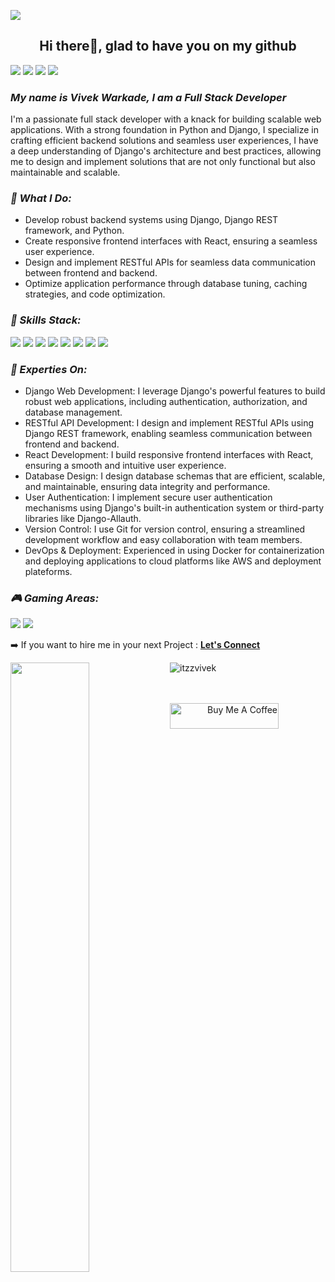 ![](https://komarev.com/ghpvc/?username=itzzvivek&label=PROFILE+VIEWS)

### <h2 align="center">Hi there👋, glad to have you on my github</h2>
<a href="https://www.linkedin.com/in/vivek-warkade-623866216/"><img src="https://img.shields.io/badge/LinkedIn-0077B5?style=for-the-badge&logo=linkedin&logoColor=white"></a>
<a href="https://twitter.com/vivekwarkade1"><img src="https://img.shields.io/badge/Twitter-1DA1F2?style=for-the-badge&logo=twitter&logoColor=white"></a>
<a href="mailto:connectwith@vivekfolio.dev"><img src="https://img.shields.io/badge/Gmail-D14836?style=for-the-badge&logo=gmail&logoColor=white"></a>
<a href="https://discord.gg/CeEFkRu6"><img src="https://img.shields.io/badge/Discord-5865F2?style=for-the-badge&logo=discord&logoColor=white"></a>


<h3><i> My name is Vivek Warkade, I am a Full Stack Developer</i></h3>
<p>I'm a passionate full stack developer with a knack for building scalable web applications. With a strong foundation in Python and Django, I specialize in crafting efficient backend solutions and seamless user experiences, I have a deep understanding of Django's architecture and best practices, allowing me to design and implement solutions that are not only functional but also maintainable and scalable.</p>

<h3><i>🔭 What I Do:</i></h3>
 
 - Develop robust backend systems using Django, Django REST framework, and Python.
 - Create responsive frontend interfaces with React, ensuring a seamless user experience.
 -  Design and implement RESTful APIs for seamless data communication between frontend and backend.
 -  Optimize application performance through database tuning, caching strategies, and code optimization.
 
<h3><i>🌱 Skills Stack:</i></h3>
<p align="left"> 
  <img src="https://img.shields.io/badge/Python-FFD43B?style=for-the-badge&logo=python&logoColor=blue">
  <img src="https://img.shields.io/badge/Django-092E20?style=for-the-badge&logo=django&logoColor=green">
  <img src="https://img.shields.io/badge/django%20rest-ff1709?style=for-the-badge&logo=django&logoColor=white">
  <img src="https://img.shields.io/badge/fastapi-109989?style=for-the-badge&logo=FASTAPI&logoColor=white">
  <img src="https://img.shields.io/badge/JavaScript-323330?style=for-the-badge&logo=javascript&logoColor=F7DF1E">
  <img src="https://img.shields.io/badge/React-20232A?style=for-the-badge&logo=react&logoColor=61DAFB">
  <img src="https://img.shields.io/badge/Tailwind_CSS-38B2AC?style=for-the-badge&logo=tailwind-css&logoColor=white">
  <img src="https://img.shields.io/badge/MongoDB-4EA94B?style=for-the-badge&logo=mongodb&logoColor=white">
</p>

      
<h3><i>💼 Experties On:</i></h3>

   - Django Web Development: I leverage Django's powerful features to build robust web applications, including authentication, authorization, and database management.
   - RESTful API Development: I design and implement RESTful APIs using Django REST framework, enabling seamless communication between frontend and backend.
   - React Development: I build responsive frontend interfaces with React, ensuring a smooth and intuitive user experience.
   - Database Design: I design database schemas that are efficient, scalable, and maintainable, ensuring data integrity and performance.
   - User Authentication: I implement secure user authentication mechanisms using Django's built-in authentication system or third-party libraries like Django-Allauth.
   - Version Control: I use Git for version control, ensuring a streamlined development workflow and easy collaboration with team members.
   - DevOps & Deployment: Experienced in using Docker for containerization and deploying applications to cloud platforms like AWS and deployment plateforms.
     
<h3><i>🎮 Gaming Areas:</i></h3>
<p align="left">
  <img src="https://img.shields.io/badge/Valorant-fa4454?style=for-the-badge&logo=valorant&logoColor=white">
  <img src="https://img.shields.io/badge/activision-000000?style=for-the-badge&logo=activision&logoColor=white">
</p>

➡️ If you want to hire me in your next Project : <a href="mailto:connectwith@vivekfolio.dev" styel="margin-left: 10px;"> <b>Let's Connect </b></a>      
      
<img align='left' src="https://github-readme-stats.vercel.app/api?username=itzzvivek&&show_icons=true&title_color=ffffff&icon_color=bb2acf&text_color=daf7dc&bg_color=191919" width="50%">
<p><img src="https://github-readme-stats.vercel.app/api/top-langs?username=itzzvivek&show_icons=true&locale=en&layout=compact&&show_icons=true&title_color=ffffff&icon_color=bb2acf&text_color=daf7dc&bg_color=191919" alt="itzzvivek"/></p>

  <br><br>
<a align="right" href="https://www.buymeacoffee.com/vivekwarkaK" target="_blank"><img src="https://cdn.buymeacoffee.com/buttons/default-yellow.png" alt="Buy Me A Coffee" height="41" width="174"></a>



